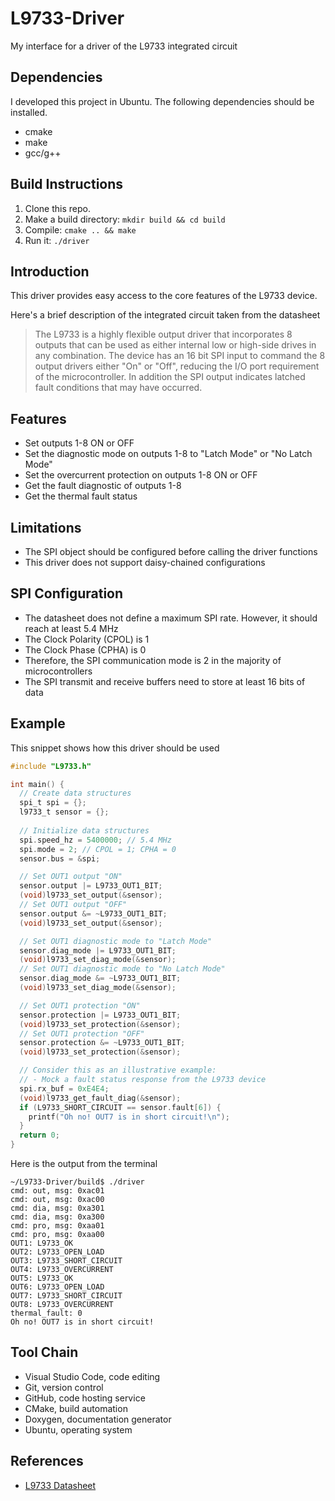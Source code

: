 # L9733-Driver
My interface for a driver of the L9733 integrated circuit

## Dependencies
I developed this project in Ubuntu. The following dependencies should be installed.
* cmake
* make
* gcc/g++

## Build Instructions
1. Clone this repo.
2. Make a build directory: `mkdir build && cd build`
3. Compile: `cmake .. && make`
4. Run it: `./driver`

## Introduction
This driver provides easy access to the core features of the L9733 device.

Here's a brief description of the integrated circuit taken from the datasheet

> The L9733 is a highly flexible output driver that incorporates 8 outputs that can be used as either internal low or high-side drives in any combination. The device has an 16 bit SPI input to command the 8 output drivers either "On" or "Off", reducing the I/O port requirement of the microcontroller. In addition the SPI output indicates latched fault conditions that may have occurred.
>

## Features
* Set outputs 1-8 ON or OFF
* Set the diagnostic mode on outputs 1-8 to "Latch Mode" or "No Latch Mode"
* Set the overcurrent protection on outputs 1-8 ON or OFF
* Get the fault diagnostic of outputs 1-8
* Get the thermal fault status

## Limitations
* The SPI object should be configured before calling the driver functions
* This driver does not support daisy-chained configurations

## SPI Configuration

- The datasheet does not define a maximum SPI rate. However, it should reach at least 5.4 MHz
- The Clock Polarity (CPOL) is 1
- The Clock Phase (CPHA) is 0
- Therefore, the SPI communication mode is 2 in the majority of microcontrollers
- The SPI transmit and receive buffers need to store at least 16 bits of data

## Example

This snippet shows how this driver should be used

```c
#include "L9733.h"

int main() {
  // Create data structures
  spi_t spi = {};
  l9733_t sensor = {};
  
  // Initialize data structures
  spi.speed_hz = 5400000; // 5.4 MHz
  spi.mode = 2; // CPOL = 1; CPHA = 0
  sensor.bus = &spi;

  // Set OUT1 output "ON"
  sensor.output |= L9733_OUT1_BIT;
  (void)l9733_set_output(&sensor);
  // Set OUT1 output "OFF"
  sensor.output &= ~L9733_OUT1_BIT;
  (void)l9733_set_output(&sensor);

  // Set OUT1 diagnostic mode to "Latch Mode"
  sensor.diag_mode |= L9733_OUT1_BIT;
  (void)l9733_set_diag_mode(&sensor);
  // Set OUT1 diagnostic mode to "No Latch Mode"
  sensor.diag_mode &= ~L9733_OUT1_BIT;
  (void)l9733_set_diag_mode(&sensor);

  // Set OUT1 protection "ON"
  sensor.protection |= L9733_OUT1_BIT;
  (void)l9733_set_protection(&sensor);
  // Set OUT1 protection "OFF"
  sensor.protection &= ~L9733_OUT1_BIT;
  (void)l9733_set_protection(&sensor);

  // Consider this as an illustrative example:
  // - Mock a fault status response from the L9733 device
  spi.rx_buf = 0xE4E4;
  (void)l9733_get_fault_diag(&sensor);
  if (L9733_SHORT_CIRCUIT == sensor.fault[6]) {
    printf("Oh no! OUT7 is in short circuit!\n");
  }
  return 0;
}
```
Here is the output from the terminal
```
~/L9733-Driver/build$ ./driver 
cmd: out, msg: 0xac01
cmd: out, msg: 0xac00
cmd: dia, msg: 0xa301
cmd: dia, msg: 0xa300
cmd: pro, msg: 0xaa01
cmd: pro, msg: 0xaa00
OUT1: L9733_OK
OUT2: L9733_OPEN_LOAD
OUT3: L9733_SHORT_CIRCUIT
OUT4: L9733_OVERCURRENT
OUT5: L9733_OK
OUT6: L9733_OPEN_LOAD
OUT7: L9733_SHORT_CIRCUIT
OUT8: L9733_OVERCURRENT
thermal_fault: 0
Oh no! OUT7 is in short circuit!
```

## Tool Chain
* Visual Studio Code, code editing
* Git, version control
* GitHub, code hosting service
* CMake, build automation
* Doxygen, documentation generator
* Ubuntu, operating system

## References
* [L9733 Datasheet](https://www.st.com/resource/en/datasheet/l9733.pdf)